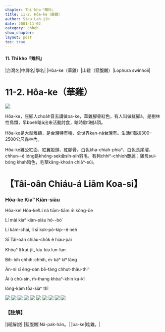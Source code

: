 ```yaml
---
chapter: Thī kho『雉科』
title: 11-2. Hôa-ke（華雞）
author: Siau Lah-jih
date: 2001-11-02
category: chheh
show_chapter: 
layout: post
toc: true
---
```


#### 11. Thī kho『雉科』

|台灣名|中譯名|學名|
|Hôa-ke（華雞）|山雞（藍腹鷴）|Lophura swinhoii|


# 11-2. Hôa-ke（華雞）


![](../too5/11/11-2-8.Hôa-ke.jpg)


Hôa-ke，庄腳人choa̍h音去講做oa-ke，華雞腳骨紅色，有人叫做紅腳á，是樹林性鳥類，早boeh暗á出來活動討食，暗時歇tī樹á頂。

Hôa-ke是大型雉類，是台灣特有種，全世界kan-nā台灣有。生活tī海拔300–2500公尺森林內。

Hôa-ke雞公紅面、紅翼股頭、紅腳骨，白色kha-chiah-phiaⁿ、白色長尾溜，chhun--ê lóng是khóng-sek金sih-sih羽毛，有夠chhiⁿ-chhioh艷麗；雞母sui-bóng khah暗色，毛草kāng-khoán chiâⁿ-súi。



# 【Tâi-oân Chiáu-á Liām Koa-si】

### **Hôa-ke Kiaⁿ Kiàn-siàu**

Hôa-ke! Hôa-ke!Lí ná tiām-tiām m̄ kóng-ōe

Lí mài kiaⁿ kiàn-siàu hó--bò͘

Lí kám-chai, lí sī kok-pó-kip--ê neh

Sī Tâi-oân chiáu-cho̍k ê hiau-pai

Khòaⁿ lí kui-ji̍t, kiu-kiu lun-lun

Bih-bih chhih-chhih, m̄-káⁿ kìⁿ lâng

Án-ni sī éng-oán bē-tàng chhut-thâu-thiⁿ

Ài ū chū-sìn, m̄-thang khòaⁿ-khin ka-kī

Ióng-kám tōa-siaⁿ thî



![](../too5/11/11-2-1.Hôa-ke.jpg)
![](../too5/11/11-2-6.Hôa-ke.jpg)
![](../too5/11/11-2-7.Hôa-ke.jpg)
![](../too5/11/11-2-2.Hôa-ke.jpg)
![](../too5/11/11-2-3.Hôa-ke.jpg)
![](../too5/11/11-2-11.Hôa-ke.jpg)
![](../too5/11/11-2-10.Hôa-ke.jpg)
![](../too5/11/11-2-9.Hôa-ke.jpg)
![](../too5/11/11-2-5.Hôa-ke.jpg)
![](../too5/11/11-2-4.Hôa-ke.jpg)


### 【註解】

|詞|解說|
|藍腹鷴|Nâ-pak-hân。|
|oa-ke|哇雞。|


